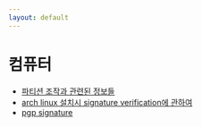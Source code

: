 ```yaml
---
layout: default
---
```

# 컴퓨터

* [파티션 조작과 관련된 정보들](./2023/08/24/partition-manipulation.html)
* [arch linux 설치시 signature verification에 관하여](./2023/08/24/archinstall-signature.html)
* [pgp signature](./2023/08/24/pgp-signature.html)
